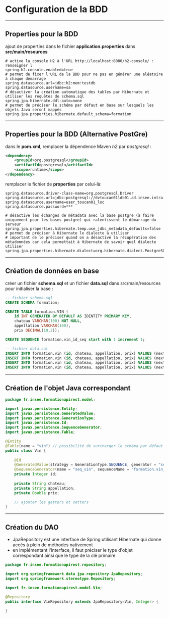 # Configuration de la BDD

----

## Properties pour la BDD

ajout de properties dans le fichier **application.properties** dans **src/main/resources**

```properties
# active la console H2 à l'URL http://localhost:8080/h2-console/ : renseigner l
spring.h2.console.enabled=true
# permet de fixer l'URL de la BDD pour ne pas en générer une aléatoire à chaque démarrage
spring.datasource.url=jdbc:h2:mem:testdb
spring.datasource.username=sa
# désactiver la création automatique des tables par Hibernate et utiliser les requêtes de schema.sql
spring.jpa.hibernate.ddl-auto=none
# permet de préciser le schéma par défaut en base sur lesquels les objets Java seront mappés
spring.jpa.properties.hibernate.default_schema=formation
```

----

## Properties pour la BDD (Alternative PostGre)

 dans le **pom.xml**, remplacer la dépendence Maven *h2* par *postgresql* :
```xml
<dependency>
	<groupId>org.postgresql</groupId>
	<artifactId>postgresql</artifactId>
	<scope>runtime</scope>
</dependency>
```

remplacer le fichier de **properties** par celui-là:

```properties
spring.datasource.driver-class-name=org.postgresql.Driver
spring.datasource.url=jdbc:postgresql://dvtoucan01ldb01.ad.insee.intra:1983/di_pg_toucan01_dv01
spring.datasource.username=user_toucan01_loc
spring.datasource.password=***

# désactive les échanges de métadata avec la base postgre (à faire uniquement pour les bases postgre) qui ralentissent le démarrage du serveur
spring.jpa.properties.hibernate.temp.use_jdbc_metadata_defaults=false
# permet de préciser à Hibernate le dialecte à utiliser
# important de le préciser quand on a désactivé la récupération des métadonnées car cela permettait à Hibernate de savoir quel dialecte utiliser
spring.jpa.properties.hibernate.dialect=org.hibernate.dialect.PostgreSQL95Dialect
```

----

## Création de données en base

créer un fichier **schema.sql** et un fichier  **data.sql** dans src/main/resources pour initialiser la base :

```sql
-- fichier schema.sql
CREATE SCHEMA formation;

CREATE TABLE formation.VIN (
	id INT GENERATED BY DEFAULT AS IDENTITY PRIMARY KEY,
	chateau VARCHAR(100) NOT NULL,
	appellation VARCHAR(100),
	prix DECIMAL(10,2));

CREATE SEQUENCE formation.vin_id_seq start with 1 increment 1;
```

```sql
-- fichier data.sql
INSERT INTO formation.vin (id, chateau, appellation, prix) VALUES (nextval('formation.vin_id_seq'), 'Château Margaux', 'Margaux', 500);
INSERT INTO formation.vin (id, chateau, appellation, prix) VALUES (nextval('formation.vin_id_seq'), 'Château Cantemerle', 'Haut-Médoc', 30.5);
INSERT INTO formation.vin (id, chateau, appellation, prix) VALUES (nextval('formation.vin_id_seq'), 'Château Lascombes', 'Margaux', 80);
INSERT INTO formation.vin (id, chateau, appellation, prix) VALUES (nextval('formation.vin_id_seq'), 'Domaine Lejeune', 'Pommard', 40);
```

----

## Création de l'objet Java correspondant

```java
package fr.insee.formationapirest.model;

import javax.persistence.Entity;
import javax.persistence.GeneratedValue;
import javax.persistence.GenerationType;
import javax.persistence.Id;
import javax.persistence.SequenceGenerator;
import javax.persistence.Table;

@Entity
@Table(name = "vin") // possibilité de surcharger le schéma par défaut : @Table(name = "vin", schema="nomSchema")
public class Vin {
	
	@Id
	@GeneratedValue(strategy = GenerationType.SEQUENCE, generator = "seq_vin")
	@SequenceGenerator(name = "seq_vin", sequenceName = "formation.vin_id_seq", allocationSize = 1)
	private Integer id;
	
	private String chateau;
	private String appellation;
	private Double prix;

    // ajouter les getters et setters	
}
```

----

## Création du DAO

- JpaRepository est une interface de Spring utilisant Hibernate qui donne accès à plein de méthodes nativement
- en implémentant l'interface, il faut préciser le type d'objet correspondant ainsi que le type de la clé primaire

```java
package fr.insee.formationapirest.repository;

import org.springframework.data.jpa.repository.JpaRepository;
import org.springframework.stereotype.Repository;

import fr.insee.formationapirest.model.Vin;

@Repository
public interface VinRepository extends JpaRepository<Vin, Integer> {
	
}
```

